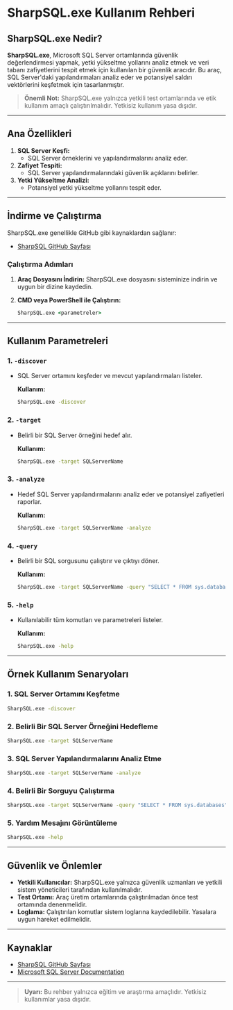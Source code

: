 # SharpSQL.exe Kullanım Rehberi

## SharpSQL.exe Nedir?

**SharpSQL.exe**, Microsoft SQL Server ortamlarında güvenlik değerlendirmesi yapmak, yetki yükseltme yollarını analiz etmek ve veri tabanı zafiyetlerini tespit etmek için kullanılan bir güvenlik aracıdır. Bu araç, SQL Server'daki yapılandırmaları analiz eder ve potansiyel saldırı vektörlerini keşfetmek için tasarlanmıştır.

> **Önemli Not:** SharpSQL.exe yalnızca yetkili test ortamlarında ve etik kullanım amaçlı çalıştırılmalıdır. Yetkisiz kullanım yasa dışıdır.

---

## Ana Özellikleri

1. **SQL Server Keşfi:**
   - SQL Server örneklerini ve yapılandırmalarını analiz eder.
2. **Zafiyet Tespiti:**
   - SQL Server yapılandırmalarındaki güvenlik açıklarını belirler.
3. **Yetki Yükseltme Analizi:**
   - Potansiyel yetki yükseltme yollarını tespit eder.

---

## İndirme ve Çalıştırma

SharpSQL.exe genellikle GitHub gibi kaynaklardan sağlanır:

- [SharpSQL GitHub Sayfası](https://github.com)

### Çalıştırma Adımları

1. **Araç Dosyasını İndirin:**
   SharpSQL.exe dosyasını sisteminize indirin ve uygun bir dizine kaydedin.

2. **CMD veya PowerShell ile Çalıştırın:**
   ```cmd
   SharpSQL.exe <parametreler>
   ```

---

## Kullanım Parametreleri

### 1. **`-discover`**
- SQL Server ortamını keşfeder ve mevcut yapılandırmaları listeler.

  **Kullanım:**
  ```cmd
  SharpSQL.exe -discover
  ```

### 2. **`-target`**
- Belirli bir SQL Server örneğini hedef alır.

  **Kullanım:**
  ```cmd
  SharpSQL.exe -target SQLServerName
  ```

### 3. **`-analyze`**
- Hedef SQL Server yapılandırmalarını analiz eder ve potansiyel zafiyetleri raporlar.

  **Kullanım:**
  ```cmd
  SharpSQL.exe -target SQLServerName -analyze
  ```

### 4. **`-query`**
- Belirli bir SQL sorgusunu çalıştırır ve çıktıyı döner.

  **Kullanım:**
  ```cmd
  SharpSQL.exe -target SQLServerName -query "SELECT * FROM sys.databases"
  ```

### 5. **`-help`**
- Kullanılabilir tüm komutları ve parametreleri listeler.

  **Kullanım:**
  ```cmd
  SharpSQL.exe -help
  ```

---

## Örnek Kullanım Senaryoları

### 1. SQL Server Ortamını Keşfetme
```cmd
SharpSQL.exe -discover
```

### 2. Belirli Bir SQL Server Örneğini Hedefleme
```cmd
SharpSQL.exe -target SQLServerName
```

### 3. SQL Server Yapılandırmalarını Analiz Etme
```cmd
SharpSQL.exe -target SQLServerName -analyze
```

### 4. Belirli Bir Sorguyu Çalıştırma
```cmd
SharpSQL.exe -target SQLServerName -query "SELECT * FROM sys.databases"
```

### 5. Yardım Mesajını Görüntüleme
```cmd
SharpSQL.exe -help
```

---

## Güvenlik ve Önlemler

- **Yetkili Kullanıcılar:** SharpSQL.exe yalnızca güvenlik uzmanları ve yetkili sistem yöneticileri tarafından kullanılmalıdır.
- **Test Ortamı:** Araç üretim ortamlarında çalıştırılmadan önce test ortamında denenmelidir.
- **Loglama:** Çalıştırılan komutlar sistem loglarına kaydedilebilir. Yasalara uygun hareket edilmelidir.

---

## Kaynaklar

- [SharpSQL GitHub Sayfası](https://github.com)
- [Microsoft SQL Server Documentation](https://learn.microsoft.com/en-us/sql/)

---

> **Uyarı:** Bu rehber yalnızca eğitim ve araştırma amaçlıdır. Yetkisiz kullanımlar yasa dışıdır.
